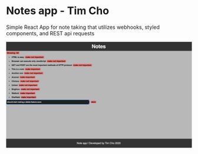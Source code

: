 # Notes app - Tim Cho
Simple React App for note taking that utilizes webhooks, styled components, and REST api requests

![Notes app image](Notes_App.png)
